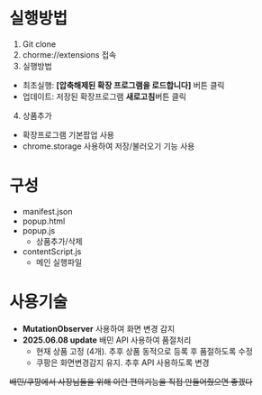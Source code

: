 # 실행방법
1. Git clone
2. chorme://extensions 접속
3. 실행방법
  - 최초실행: **[압축해제된 확장 프로그램을 로드합니다]** 버튼 클릭
  - 업데이트: 저장된 확장프로그램 **새로고침**버튼 클릭
4. 상품추가
  - 확장프로그램 기본팝업 사용
  - chrome.storage 사용하여 저장/불러오기 기능 사용

# 구성
- manifest.json
- popup.html
- popup.js
  - 상품추가/삭제
- contentScript.js
  - 메인 실행파일

# 사용기술
- **MutationObserver** 사용하여 화면 변경 감지
- **2025.06.08 update** 배민 API 사용하여 품절처리
  - 현재 상품 고정 (4개). 추후 상품 동적으로 등록 후 품절하도록 수정
  - 쿠팡은 화면변경감지 유지. 추후 API 사용하도록 변경

~~배민/쿠팡에서 사장님들을 위해 이런 편의기능을 직접 만들어줬으면 좋겠다~~
